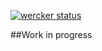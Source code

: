 [![wercker status](https://app.wercker.com/status/006bc30a0c0f2d850c9cb041fe66bf2f/m "wercker status")](https://app.wercker.com/project/bykey/006bc30a0c0f2d850c9cb041fe66bf2f)

##Work in progress

